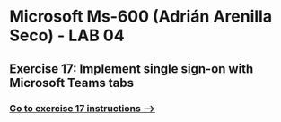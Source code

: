# Microsoft Ms-600 (Adrián Arenilla Seco) - LAB 04


## Exercise 17: Implement single sign-on with Microsoft Teams tabs
### [Go to exercise 17 instructions -->](18-Exercise-17-Implement-single-sign-on-with-Microsoft-Teams-tabs.md)


